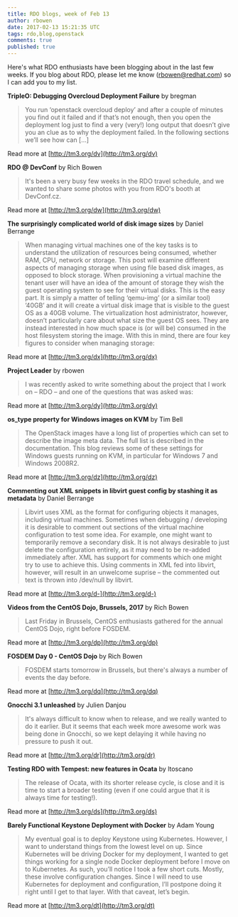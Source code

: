 ```yaml
---
title: RDO blogs, week of Feb 13
author: rbowen
date: 2017-02-13 15:21:35 UTC
tags: rdo,blog,openstack
comments: true
published: true
---
```


Here's what RDO enthusiasts have been blogging about in the last few weeks. If you blog about RDO, please let me know (rbowen@redhat.com) so I can add you to my list.

**TripleO: Debugging Overcloud Deployment Failure** by bregman

> You run ‘openstack overcloud deploy’ and after a couple of minutes you find out it failed and if that’s not enough, then you open the deployment log just to find a very (very!) long output that doesn’t give you an clue as to why the deployment failed. In the following sections we’ll see how can […]

Read more at [http://tm3.org/dv](http://tm3.org/dv)


**RDO @ DevConf** by Rich Bowen

> It's been a very busy few weeks in the RDO travel schedule, and we wanted to share some photos with you from RDO's booth at DevConf.cz.

Read more at [http://tm3.org/dw](http://tm3.org/dw)


**The surprisingly complicated world of disk image sizes** by Daniel Berrange

> When managing virtual machines one of the key tasks is to understand the utilization of resources being consumed, whether RAM, CPU, network or storage. This post will examine different aspects of managing storage when using file based disk images, as opposed to block storage. When provisioning a virtual machine the tenant user will have an idea of the amount of storage they wish the guest operating system to see for their virtual disks. This is the easy part. It is simply a matter of telling ‘qemu-img’ (or a similar tool) ’40GB’ and it will create a virtual disk image that is visible to the guest OS as a 40GB volume. The virtualization host administrator, however, doesn’t particularly care about what size the guest OS sees. They are instead interested in how much space is (or will be) consumed in the host filesystem storing the image. With this in mind, there are four key figures to consider when managing storage:

Read more at [http://tm3.org/dx](http://tm3.org/dx)


**Project Leader** by rbowen

> I was recently asked to write something about the project that I work on – RDO – and one of the questions that was asked was:

Read more at [http://tm3.org/dy](http://tm3.org/dy)


**os_type property for Windows images on KVM** by Tim Bell

> The OpenStack images have a long list of properties which can set to describe the image meta data. The full list is described in the documentation. This blog reviews some of these settings for Windows guests running on KVM, in particular for Windows 7 and Windows 2008R2.

Read more at [http://tm3.org/dz](http://tm3.org/dz)


**Commenting out XML snippets in libvirt guest config by stashing it as metadata** by Daniel Berrange

> Libvirt uses XML as the format for configuring objects it manages, including virtual machines. Sometimes when debugging / developing it is desirable to comment out sections of the virtual machine configuration to test some idea. For example, one might want to temporarily remove a secondary disk. It is not always desirable to just delete the configuration entirely, as it may need to be re-added immediately after. XML has support for comments <!-- .... some text --> which one might try to use to achieve this. Using comments in XML fed into libvirt, however, will result in an unwelcome suprise – the commented out text is thrown into /dev/null by libvirt.

Read more at [http://tm3.org/d-](http://tm3.org/d-)


**Videos from the CentOS Dojo, Brussels, 2017** by Rich Bowen

> Last Friday in Brussels, CentOS enthusiasts gathered for the annual CentOS Dojo, right before FOSDEM.

Read more at [http://tm3.org/dp](http://tm3.org/dp)


**FOSDEM Day 0 - CentOS Dojo** by Rich Bowen

> FOSDEM starts tomorrow in Brussels, but there's always a number of events the day before.

Read more at [http://tm3.org/dq](http://tm3.org/dq)


**Gnocchi 3.1 unleashed** by Julien Danjou

> It's always difficult to know when to release, and we really wanted to do it  earlier. But it seems that each week more awesome work was being done  in Gnocchi, so we kept delaying it while having no  pressure to push it out.

Read more at [http://tm3.org/dr](http://tm3.org/dr)


**Testing RDO with Tempest: new features in Ocata** by ltoscano

> The release of Ocata, with its shorter release cycle, is close and  it is time to start a broader testing (even if one could argue that  it is always time for testing!).

Read more at [http://tm3.org/ds](http://tm3.org/ds)


**Barely Functional Keystone Deployment with Docker** by Adam Young

> My eventual goal is to deploy Keystone using Kubernetes.  However, I want to understand things from the lowest level on up.  Since Kubernetes will be driving Docker for my deployment, I wanted to get things working for a single node Docker deployment before I move on to Kubernetes.    As such, you’ll notice I took a few short cuts.  Mostly, these involve configuration changes.  Since I will need to use Kubernetes for deployment and configuration, I’ll postpone doing it right until I get to that layer.  With that caveat, let’s begin.  

Read more at [http://tm3.org/dt](http://tm3.org/dt)